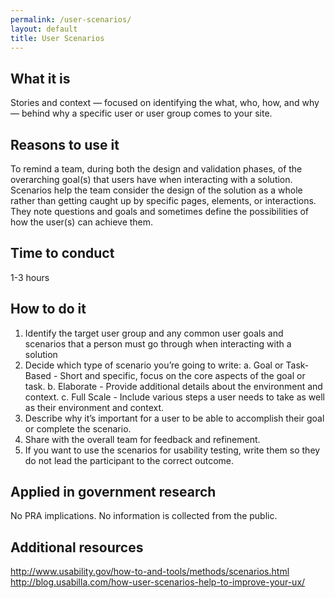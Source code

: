 ```yaml
---
permalink: /user-scenarios/
layout: default
title: User Scenarios
---
```


## What it is

Stories and context — focused on identifying the what, who, how, and why — behind why a specific user or user group comes to your site.

## Reasons to use it

To remind a team, during both the design and validation phases, of the overarching goal(s) that users have when interacting with a solution. Scenarios help the team consider the design of the solution as a whole rather than getting caught up by specific pages, elements, or interactions. They note questions and goals and sometimes define the possibilities of how the user(s) can achieve them.

## Time to conduct

1-3 hours

## How to do it

1. Identify the target user group and any common user goals and scenarios that a person must go through when interacting with a solution
2. Decide which type of scenario you’re going to write:
   a. Goal or Task-Based - Short and specific, focus on the core aspects of the goal or task.
   b. Elaborate - Provide additional details about the environment and context.
   c. Full Scale - Include various steps a user needs to take as well as their environment and context.
3. Describe why it’s important for a user to be able to accomplish their goal or complete the scenario. 
4. Share with the overall team for feedback and refinement.
5. If you want to use the scenarios for usability testing, write them so they do not lead the participant to the correct outcome. 

## Applied in government research

No PRA implications. No information is collected from the public.

## Additional resources

http://www.usability.gov/how-to-and-tools/methods/scenarios.html
http://blog.usabilla.com/how-user-scenarios-help-to-improve-your-ux/

